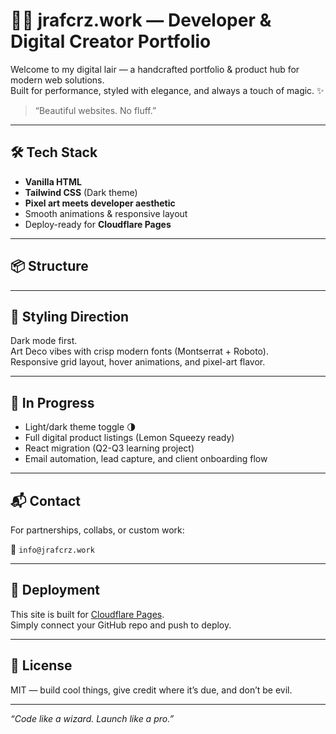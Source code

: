 # 🧙‍♂️ jrafcrz.work — Developer & Digital Creator Portfolio

Welcome to my digital lair — a handcrafted portfolio & product hub for modern web solutions.  
Built for performance, styled with elegance, and always a touch of magic. ✨

> “Beautiful websites. No fluff.”

---

## 🛠️ Tech Stack

- **Vanilla HTML**
- **Tailwind CSS** (Dark theme)
- **Pixel art meets developer aesthetic**
- Smooth animations & responsive layout
- Deploy-ready for **Cloudflare Pages**

---

## 📦 Structure
---

## 🎨 Styling Direction

Dark mode first.  
Art Deco vibes with crisp modern fonts (Montserrat + Roboto).  
Responsive grid layout, hover animations, and pixel-art flavor.

---

## 🧪 In Progress

- Light/dark theme toggle 🌗  
- Full digital product listings (Lemon Squeezy ready)  
- React migration (Q2-Q3 learning project)  
- Email automation, lead capture, and client onboarding flow

---

## 📬 Contact

For partnerships, collabs, or custom work:

📧 `info@jrafcrz.work`

---

## 🚀 Deployment

This site is built for [Cloudflare Pages](https://pages.cloudflare.com/).  
Simply connect your GitHub repo and push to deploy.

---

## 🧱 License

MIT — build cool things, give credit where it’s due, and don’t be evil.

---

_“Code like a wizard. Launch like a pro.”_
